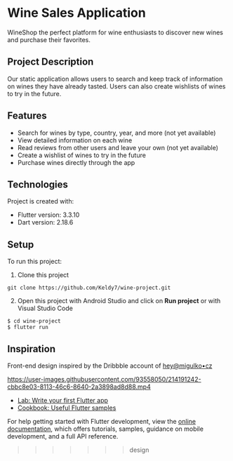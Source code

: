 
# Wine Sales Application
WineShop the perfect platform for wine enthusiasts to discover new wines and purchase their favorites.

## Project Description
Our static application allows users to search and keep track of information on wines they have already tasted. Users can also create wishlists of wines to try in the future.

## Features
- Search for wines by type, country, year, and more (not yet available)
- View detailed information on each wine
- Read reviews from other users and leave your own (not yet available)
- Create a wishlist of wines to try in the future
- Purchase wines directly through the app

## Technologies
Project is created with:
* Flutter version: 3.3.10
* Dart version: 2.18.6

## Setup
To run this project:

1. Clone this project
 ```
git clone https://github.com/Keldy7/wine-project.git
```
2. Open this project with Android Studio and click on **Run project** or with Visual Studio Code
```
$ cd wine-project
$ flutter run
```


## Inspiration
Front-end design inspired by the Dribbble account of [hey@migulko•cz](https://dribbble.com/shots/19395431-Wine-e-commerce-mobile-app)


https://user-images.githubusercontent.com/93558050/214191242-cbbc8e03-8113-46c6-8640-2a3898ad8d88.mp4



- [Lab: Write your first Flutter app](https://docs.flutter.dev/get-started/codelab)
- [Cookbook: Useful Flutter samples](https://docs.flutter.dev/cookbook)

For help getting started with Flutter development, view the
[online documentation](https://docs.flutter.dev/), which offers tutorials,
samples, guidance on mobile development, and a full API reference.
>>>>>>> design
